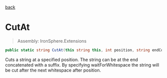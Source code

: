 ﻿

[back](/IronSphere.Extensions/types/StringExtension)

# CutAt

> Assembly: IronSphere.Extensions

```csharp
public static string CutAt(this string this, int position, string endConcat, bool waitForWhitespace = false)
```

Cuts a string at a specified position. The string can be at the end concatenated with a suffix. By specifying waitForWhitespace the string will be cut after the next whitespace after position.

 